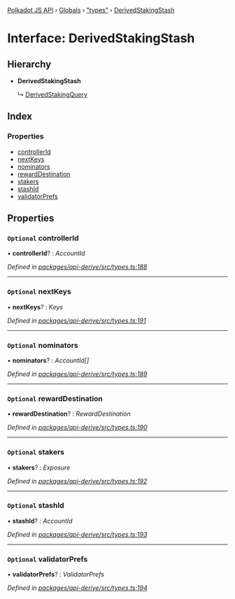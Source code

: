 [Polkadot JS API](../README.md) › [Globals](../globals.md) › ["types"](../modules/_types_.md) › [DerivedStakingStash](_types_.derivedstakingstash.md)

# Interface: DerivedStakingStash

## Hierarchy

* **DerivedStakingStash**

  ↳ [DerivedStakingQuery](_types_.derivedstakingquery.md)

## Index

### Properties

* [controllerId](_types_.derivedstakingstash.md#optional-controllerid)
* [nextKeys](_types_.derivedstakingstash.md#optional-nextkeys)
* [nominators](_types_.derivedstakingstash.md#optional-nominators)
* [rewardDestination](_types_.derivedstakingstash.md#optional-rewarddestination)
* [stakers](_types_.derivedstakingstash.md#optional-stakers)
* [stashId](_types_.derivedstakingstash.md#optional-stashid)
* [validatorPrefs](_types_.derivedstakingstash.md#optional-validatorprefs)

## Properties

### `Optional` controllerId

• **controllerId**? : *AccountId*

*Defined in [packages/api-derive/src/types.ts:188](https://github.com/polkadot-js/api/blob/854a520517/packages/api-derive/src/types.ts#L188)*

___

### `Optional` nextKeys

• **nextKeys**? : *Keys*

*Defined in [packages/api-derive/src/types.ts:191](https://github.com/polkadot-js/api/blob/854a520517/packages/api-derive/src/types.ts#L191)*

___

### `Optional` nominators

• **nominators**? : *AccountId[]*

*Defined in [packages/api-derive/src/types.ts:189](https://github.com/polkadot-js/api/blob/854a520517/packages/api-derive/src/types.ts#L189)*

___

### `Optional` rewardDestination

• **rewardDestination**? : *RewardDestination*

*Defined in [packages/api-derive/src/types.ts:190](https://github.com/polkadot-js/api/blob/854a520517/packages/api-derive/src/types.ts#L190)*

___

### `Optional` stakers

• **stakers**? : *Exposure*

*Defined in [packages/api-derive/src/types.ts:192](https://github.com/polkadot-js/api/blob/854a520517/packages/api-derive/src/types.ts#L192)*

___

### `Optional` stashId

• **stashId**? : *AccountId*

*Defined in [packages/api-derive/src/types.ts:193](https://github.com/polkadot-js/api/blob/854a520517/packages/api-derive/src/types.ts#L193)*

___

### `Optional` validatorPrefs

• **validatorPrefs**? : *ValidatorPrefs*

*Defined in [packages/api-derive/src/types.ts:194](https://github.com/polkadot-js/api/blob/854a520517/packages/api-derive/src/types.ts#L194)*
